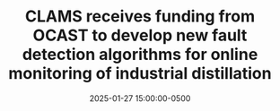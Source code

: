 ---
layout: post
title: CLAMS receives funding from OCAST to develop new fault detection algorithms for online monitoring of industrial distillation
date: 2025-01-27 15:00:00-0500
description: Dr. Jiang's new project in detecting, diagnosing faults for chemical distillation systems is featured in OSU News.
tags: new-funding
categories: group-news
redirect: https://news.okstate.edu/articles/engineering-architecture-technology/2025/dr_zheyu_jiang_ocast_farm.html
---